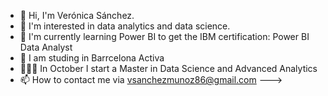 - 👋 Hi, I'm Verónica Sánchez.
- 👀 I'm interested in data analytics and data science.
- 🌱 I'm currently learning Power BI to get the IBM certification: Power BI Data Analyst 
- 💞️ I am studing in Barrcelona Activa
- 👩🏻‍🎓 In October I start a Master in Data Science and Advanced Analytics
- 📫 How to contact me via vsanchezmunoz86@gmail.com
--->
